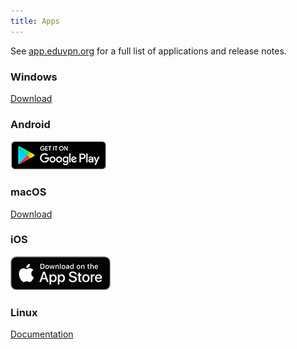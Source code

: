 ```yaml
---
title: Apps
---
```


See [app.eduvpn.org](https://app.eduvpn.org/) for a full list of applications
and release notes.

### Windows

[Download](https://app.eduvpn.org/windows/eduVPNClient_latest.exe)

### Android

[![Play Store](img/play-store.png)](https://play.google.com/store/apps/details?id=nl.eduvpn.app)

### macOS

[Download](https://app.eduvpn.org/mac/eduVPN_latest.dmg)

### iOS

[![App Store](img/app-store.png)](https://itunes.apple.com/nl/app/eduvpn-client/id1292557340?mt=8)

### Linux

[Documentation](https://python-eduvpn-client.readthedocs.io/en/master/)
